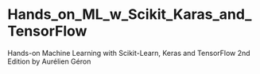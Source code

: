 # Hands_on_ML_w_Scikit_Karas_and_TensorFlow
 Hands-on Machine Learning with Scikit-Learn, Keras and TensorFlow 2nd Edition by Aurélien Géron
